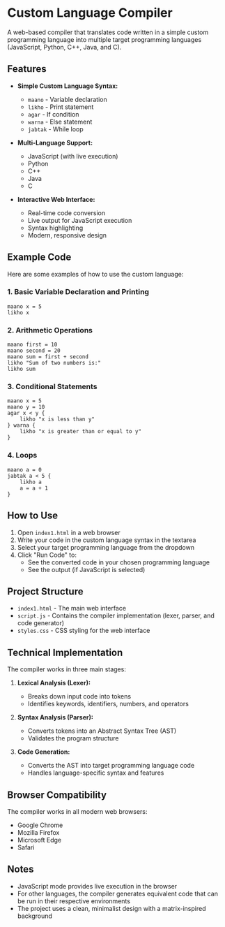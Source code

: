 # Custom Language Compiler

A web-based compiler that translates code written in a simple custom programming language into multiple target programming languages (JavaScript, Python, C++, Java, and C).

## Features

- **Simple Custom Language Syntax:**
  - `maano` - Variable declaration
  - `likho` - Print statement
  - `agar` - If condition
  - `warna` - Else statement
  - `jabtak` - While loop

- **Multi-Language Support:**
  - JavaScript (with live execution)
  - Python
  - C++
  - Java
  - C

- **Interactive Web Interface:**
  - Real-time code conversion
  - Live output for JavaScript execution
  - Syntax highlighting
  - Modern, responsive design

## Example Code

Here are some examples of how to use the custom language:

### 1. Basic Variable Declaration and Printing
```
maano x = 5
likho x
```

### 2. Arithmetic Operations
```
maano first = 10
maano second = 20
maano sum = first + second
likho "Sum of two numbers is:"
likho sum
```

### 3. Conditional Statements
```
maano x = 5
maano y = 10
agar x < y {
    likho "x is less than y"
} warna {
    likho "x is greater than or equal to y"
}
```

### 4. Loops
```
maano a = 0
jabtak a < 5 {
    likho a
    a = a + 1
}
```

## How to Use

1. Open `index1.html` in a web browser
2. Write your code in the custom language syntax in the textarea
3. Select your target programming language from the dropdown
4. Click "Run Code" to:
   - See the converted code in your chosen programming language
   - See the output (if JavaScript is selected)

## Project Structure

- `index1.html` - The main web interface
- `script.js` - Contains the compiler implementation (lexer, parser, and code generator)
- `styles.css` - CSS styling for the web interface

## Technical Implementation

The compiler works in three main stages:

1. **Lexical Analysis (Lexer):**
   - Breaks down input code into tokens
   - Identifies keywords, identifiers, numbers, and operators

2. **Syntax Analysis (Parser):**
   - Converts tokens into an Abstract Syntax Tree (AST)
   - Validates the program structure

3. **Code Generation:**
   - Converts the AST into target programming language code
   - Handles language-specific syntax and features

## Browser Compatibility

The compiler works in all modern web browsers:
- Google Chrome
- Mozilla Firefox
- Microsoft Edge
- Safari

## Notes

- JavaScript mode provides live execution in the browser
- For other languages, the compiler generates equivalent code that can be run in their respective environments
- The project uses a clean, minimalist design with a matrix-inspired background
